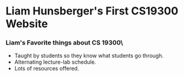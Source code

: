 
# Liam Hunsberger's First CS19300 Website
### Liam's Favorite things about CS 19300\
- Taught by students so they know what students go through.
- Alternating lecture-lab schedule.
- Lots of resources offered.

